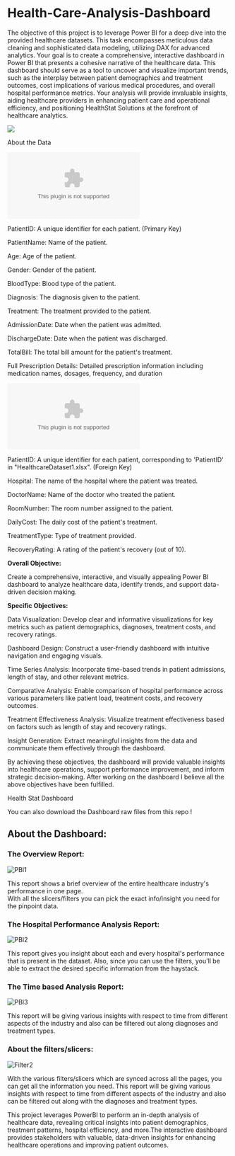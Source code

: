 # Health-Care-Analysis-Dashboard
The objective of this project is to leverage Power BI for a deep dive into the provided healthcare datasets. This task encompasses meticulous data cleaning and sophisticated data modeling, utilizing DAX for advanced analytics. Your goal is to create a comprehensive, interactive dashboard in Power BI that presents a cohesive narrative of the healthcare data. This dashboard should serve as a tool to uncover and visualize important trends, such as the interplay between patient demographics and treatment outcomes, cost implications of various medical procedures, and overall hospital performance metrics. Your analysis will provide invaluable insights, aiding healthcare providers in enhancing patient care and operational efficiency, and positioning HealthStat Solutions at the forefront of healthcare analytics.

![](https://github.com/Saurabh-Ratnaparkhi/Health-Care-Analysis-Dashboard/blob/main/Assets/Designer%20(7).png)

About the Data

![Healthcare Dataset 1](https://github.com/Saurabh-Ratnaparkhi/Health-Care-Analysis-Dashboard/blob/main/HealthcareDataset1.xlsx)

PatientID: A unique identifier for each patient. (Primary Key)

PatientName: Name of the patient.

Age: Age of the patient.

Gender: Gender of the patient.

BloodType: Blood type of the patient.

Diagnosis: The diagnosis given to the patient.

Treatment: The treatment provided to the patient.

AdmissionDate: Date when the patient was admitted.

DischargeDate: Date when the patient was discharged.

TotalBill: The total bill amount for the patient's treatment.

Full Prescription Details: Detailed prescription information including medication names, dosages, frequency, and duration

![Healthcare Dataset 2](https://github.com/Saurabh-Ratnaparkhi/Health-Care-Analysis-Dashboard/blob/main/HealthcareDataset2.xlsx)

PatientID: A unique identifier for each patient, corresponding to 'PatientID' in "HealthcareDataset1.xlsx". (Foreign Key)

Hospital: The name of the hospital where the patient was treated.

DoctorName: Name of the doctor who treated the patient.

RoomNumber: The room number assigned to the patient.

DailyCost: The daily cost of the patient's treatment.

TreatmentType: Type of treatment provided.

RecoveryRating: A rating of the patient's recovery (out of 10).

**Overall Objective:**

Create a comprehensive, interactive, and visually appealing Power BI dashboard to analyze healthcare data, identify trends, and support data-driven decision making.

**Specific Objectives:**

Data Visualization: Develop clear and informative visualizations for key metrics such as patient demographics, diagnoses, treatment costs, and recovery ratings.

Dashboard Design: Construct a user-friendly dashboard with intuitive navigation and engaging visuals.

Time Series Analysis: Incorporate time-based trends in patient admissions, length of stay, and other relevant metrics.

Comparative Analysis: Enable comparison of hospital performance across various parameters like patient load, treatment costs, and recovery outcomes.

Treatment Effectiveness Analysis: Visualize treatment effectiveness based on factors such as length of stay and recovery ratings.

Insight Generation: Extract meaningful insights from the data and communicate them effectively through the dashboard.

By achieving these objectives, the dashboard will provide valuable insights into healthcare operations, support performance improvement, and inform strategic decision-making.
After working on the dashboard I believe all the above objectives have been fulfilled.

Health Stat Dashboard

You can also download the Dashboard raw files from this repo !

<h2>About the Dashboard:</h2>
<H3>The Overview Report:</H3>

![PBI1](https://github.com/Saurabh-Ratnaparkhi/Health-Care-Analysis-Dashboard/blob/main/Assets/Dashboard%201%20(Overview).png)

<p>This report shows a brief overview of the entire healthcare industry's performance in one page.<br>With all the slicers/filters you can pick the exact info/insight you need for the pinpoint data.</p>
<H3>The Hospital Performance Analysis Report:</H3>

![PBI2](https://github.com/Saurabh-Ratnaparkhi/Health-Care-Analysis-Dashboard/blob/main/Assets/Dashboard%202%20(Performance).png)

<p>This report gives you insight about each and every hospital's performance that is present in the dataset. Also, since you can use the filters, you'll be able to extract the desired specific information from the haystack.</p>
<H3>The Time based Analysis Report:</H3>

![PBI3](https://github.com/Saurabh-Ratnaparkhi/Health-Care-Analysis-Dashboard/blob/main/Assets/Dashboard%203%20(Time%20Based%20Analysis).png)

<p>This report will be giving various insights with respect to time from different aspects of the industry and also can be filtered out along diagnoses and treatment types.</p>
<H3>About the filters/slicers:</H3>

![Filter2](https://github.com/Saurabh-Ratnaparkhi/Health-Care-Analysis-Dashboard/blob/main/Assets/Dashboard%204%20(Filters).png)

<p>With the various filters/slicers which are synced across all the pages, you can get all the information you need. This report will be giving various insights with respect to time from different aspects of the industry and also can be filtered out along with the diagnoses and treatment types.</p>
<p>This project leverages PowerBI to perform an in-depth analysis of healthcare data, revealing critical insights into patient demographics, treatment patterns, hospital efficiency, and more.The interactive dashboard provides stakeholders with valuable, data-driven insights for enhancing healthcare operations and improving patient outcomes.</p>
